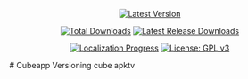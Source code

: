 <div align="center">
  
[![Latest Version](https://img.shields.io/github/v/release/cybruGhost/Cubeapp?label=Latest%20Version)](https://github.com/cybruGhost/Cubeapp/releases/latest) 

[![Total Downloads](https://img.shields.io/github/downloads/cybruGhost/Cubeapp/total?label=Total%20Downloads)](https://github.com/cybruGhost/Cubeapp/releases) [![Latest Release Downloads](https://img.shields.io/github/downloads/cybruGhost/Cubeapp/latest/total?label=Latest%20Release%20Downloads)](https://github.com/cybruGhost/Cubeapp/releases/latest) 

[![Localization Progress](https://badges.crowdin.net/N-Zik/localized.svg)](https://crowdin.com/project/N-Zik) [![License: GPL v3](https://img.shields.io/github/license/cybruGhost/Cubeapp?color=blue)](https://www.gnu.org/licenses/gpl-3.0)



</div>
# Cubeapp
Versioning cube
apktv
